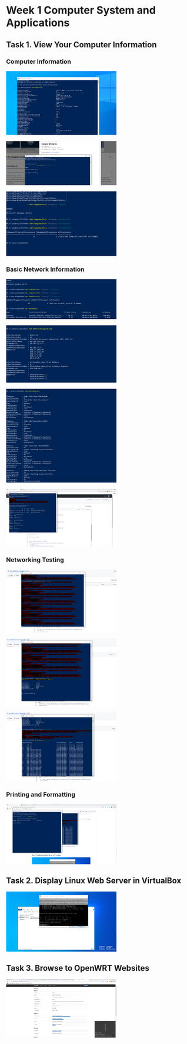 # Week 1 Computer System and Applications

## Task 1. View Your Computer Information 

### Computer Information
<img
  src="https://github.com/ZainAHussain/Journal/blob/main/Annotation%202023-03-08%20113629.png"
  alt="Alt text"
  title="Optional title"
  style="display: inline-block; margin: 0 auto; max-width: 300px">

<img
  src="https://github.com/ZainAHussain/Journal/blob/main/Annotation%202023-03-08%20113545.png"
  alt="Alt text"
  title="Optional title"
  style="display: inline-block; margin: 0 auto; max-width: 300px">
  
  
  <img
  src="https://github.com/ZainAHussain/Journal/blob/main/Annotation%202023-03-08%20113954.png"
  alt="Alt text"
  title="Optional title"
  style="display: inline-block; margin: 0 auto; max-width: 300px">

### Basic Network Information

<img
  src="https://github.com/ZainAHussain/Journal/blob/main/Annotation%202023-03-08%20114036.png"
  alt="Alt text"
  title="Optional title"
  style="display: inline-block; margin: 0 auto; max-width: 300px">

<img
  src="https://github.com/ZainAHussain/Journal/blob/main/Annotation%202023-03-08%20114122.png"
  alt="Alt text"
  title="Optional title"
  style="display: inline-block; margin: 0 auto; max-width: 300px">
  
  
  <img
  src="https://github.com/ZainAHussain/Journal/blob/main/Annotation%202023-03-08%20114156.png"
  alt="Alt text"
  title="Optional title"
  style="display: inline-block; margin: 0 auto; max-width: 300px">
  
  <img
  src="https://github.com/ZainAHussain/Journal/blob/main/Screenshot%202023-03-15%20100833.png"
  alt="Alt text"
  title="Optional title"
  style="display: inline-block; margin: 0 auto; max-width: 300px">
  

### Networking Testing
  <img
  src="https://github.com/ZainAHussain/Journal/blob/main/Screenshot%202023-03-15%20101751.png"
  alt="Alt text"
  title="Optional title"
  style="display: inline-block; margin: 0 auto; max-width: 300px">
  
 
<img
  src="https://github.com/ZainAHussain/Journal/blob/main/Screenshot%202023-03-15%20102300.png"
  alt="Alt text"
  title="Optional title"
  style="display: inline-block; margin: 0 auto; max-width: 300px">
  
 <img
  src="https://github.com/ZainAHussain/Journal/blob/main/Screenshot%202023-03-15%20102433.png"
  alt="Alt text"
  title="Optional title"
  style="display: inline-block; margin: 0 auto; max-width: 300px">

### Printing and Formatting
  <img
  src="https://github.com/ZainAHussain/Journal/blob/main/Screenshot%202023-03-15%20103240.png"
  alt="Alt text"
  title="Optional title"
  style="display: inline-block; margin: 0 auto; max-width: 300px">


## Task 2. Display Linux Web Server in VirtualBox
<img
  src="https://github.com/ZainAHussain/Journal/blob/main/Annotation%202023-03-08%20121244.png"
  alt="Alt text"
  title="Optional title"
  style="display: inline-block; margin: 0 auto; max-width: 300px">
  
## Task 3. Browse to OpenWRT Websites
<img
  src="https://github.com/ZainAHussain/Journal/blob/main/Annotation%202023-03-08%20123150.png"
  alt="Alt text"
  title="Optional title"
  style="display: inline-block; margin: 0 auto; max-width: 300px">



